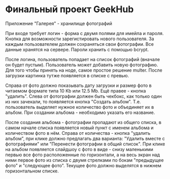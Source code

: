 # Финальный проект GeekHub

Приложение "Галерея" - хранилище фотографий

При входе требует логин - форма с двумя полями для имейла и пароля. Кнопка для возможности зарегистировать нового пользователя. За каждым пользователем должен сохраняться свои фотографии. Все данные хранятся на сервере. Пароли хранить с помощью bcrypt.

После логина, пользователь попадает на список фотографий (вначале он будет пустым). Пользователь может добавить новую фотографию. Для того чтобы принять на ноде, самое простое решение multer. После загрузки картинка тутже появляется в списке с превью.

Справа от фото должно показывать дату загрузки и размер фото в читаемом формате типа 10 Kb или 12.5 Mb. Ещё правее - кнопка "удалить".
Слева от фотографии должен быть чекбокс, как только один из них зачекали, то появляется кнопка "Создать альбом". Т.е. пользователь выделяет нужное количество фото и объединяет их в альбом. При создании альбома - необходимо указать его название.

После создания альбома - фотографии пропадают из общего списка, в самом начале списка появляется новый пункт с именем альбома и количеством фото в нём. Справа от количества - кнопка "удалить альбом", при клике должно предлагать два варианта: "Удалить вместе с фотографиями" или "Перенести фотографии в общий список". При клике на альбом появляется слайдшоу с фото в виде - снизу маленькими первью все фото расположенные по горизонтали, а на весь экран над ними первое фото из списка с двумя стрелками по бокам "предыдущее фото" и "следующее фото". Текущее фото должно выделятся в нижнем горизонтальном списке.
